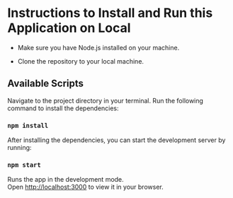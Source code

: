 # Instructions to Install and Run this Application on Local

- Make sure you have Node.js installed on your machine.

- Clone the repository to your local machine.

## Available Scripts

Navigate to the project directory in your terminal.
Run the following command to install the dependencies:

### `npm install`

After installing the dependencies, you can start the development server by running:

### `npm start`

Runs the app in the development mode.\
Open [http://localhost:3000](http://localhost:3000) to view it in your browser.
